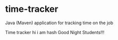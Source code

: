 # time-tracker
Java (Maven) application for tracking time on the job

Time tracker
hi i am hash
Good Night Students!!!
